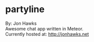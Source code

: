 # partyline
By: Jon Hawks<br />
Awesome chat app written in Meteor.<br />
Currently hosted at: http://jonhawks.net<br />

